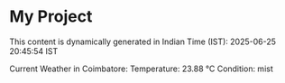# My Project

This content is dynamically generated in Indian Time (IST): 2025-06-25 20:45:54 IST


Current Weather in Coimbatore:
Temperature: 23.88 °C
Condition: mist

